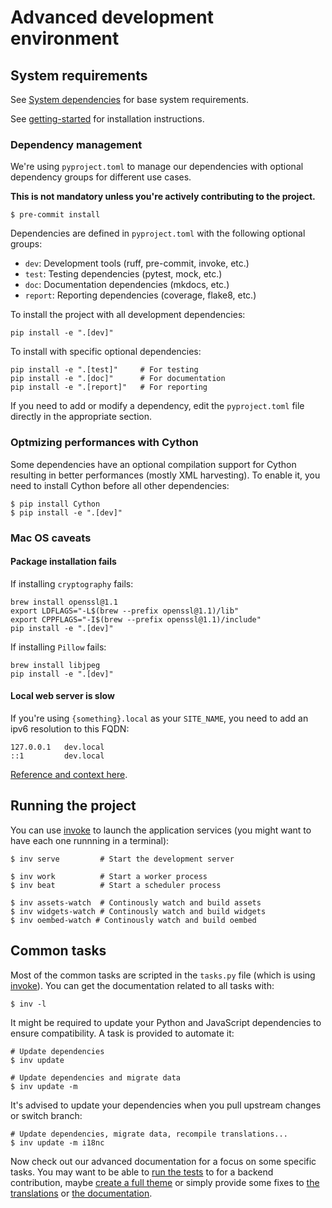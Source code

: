 # Advanced development environment

## System requirements

See [System dependencies](system-dependencies.md) for base system requirements.

See [getting-started](getting-started.md) for installation instructions.

### Dependency management

We're using `pyproject.toml` to manage our dependencies with optional dependency groups for different use cases.

**This is not mandatory unless you're actively contributing to the project.**

```shell
$ pre-commit install
```

Dependencies are defined in `pyproject.toml` with the following optional groups:
- `dev`: Development tools (ruff, pre-commit, invoke, etc.)
- `test`: Testing dependencies (pytest, mock, etc.)
- `doc`: Documentation dependencies (mkdocs, etc.)
- `report`: Reporting dependencies (coverage, flake8, etc.)

To install the project with all development dependencies:

```shell
pip install -e ".[dev]"
```

To install with specific optional dependencies:

```shell
pip install -e ".[test]"     # For testing
pip install -e ".[doc]"      # For documentation
pip install -e ".[report]"   # For reporting
```

If you need to add or modify a dependency, edit the `pyproject.toml` file directly in the appropriate section.


### Optmizing performances with Cython

Some dependencies have an optional compilation support for Cython
resulting in better performances (mostly XML harvesting).
To enable it, you need to install Cython before all other dependencies:

```shell
$ pip install Cython
$ pip install -e ".[dev]"
```

### Mac OS caveats

#### Package installation fails

If installing `cryptography` fails:

```
brew install openssl@1.1
export LDFLAGS="-L$(brew --prefix openssl@1.1)/lib"
export CPPFLAGS="-I$(brew --prefix openssl@1.1)/include"
pip install -e ".[dev]"
```

If installing `Pillow` fails:

```
brew install libjpeg
pip install -e ".[dev]"
```

#### Local web server is slow

If you're using `{something}.local` as your `SITE_NAME`, you need to add an ipv6 resolution to this FQDN:

```
127.0.0.1   dev.local
::1         dev.local
```

[Reference and context here](https://superuser.com/a/1596341).

## Running the project

You can use [invoke][] to launch the application services
(you might want to have each one runnning in a terminal):

```shell
$ inv serve         # Start the development server

$ inv work          # Start a worker process
$ inv beat          # Start a scheduler process

$ inv assets-watch  # Continously watch and build assets
$ inv widgets-watch # Continously watch and build widgets
$ inv oembed-watch # Continously watch and build oembed
```

## Common tasks

Most of the common tasks are scripted in the `tasks.py` file (which is using [invoke][]).
You can get the documentation related to all tasks with:

```shell
$ inv -l
```

It might be required to update your Python and JavaScript dependencies to ensure compatibility.
A task is provided to automate it:

```shell
# Update dependencies
$ inv update

# Update dependencies and migrate data
$ inv update -m
```

It's advised to update your dependencies when you pull upstream changes or switch branch:

```shell
# Update dependencies, migrate data, recompile translations...
$ inv update -m i18nc
```

Now check out our advanced documentation for a focus on some specific tasks.
You may want to be able to [run the tests](testing-code.md) to for a backend contribution,
maybe [create a full theme](creating-theme.md)
or simply provide some fixes to [the translations](adding-translations.md)
or [the documentation](building-documentation.md).


[Python Virtual Environments - a Primer]: https://realpython.com/blog/python/python-virtual-environments-a-primer/
[dev-server]: http://localhost:7000/
[git]: https://git-scm.com/
[github]: https://github.com/opendatateam/udata
[new issue]: https://github.com/opendatateam/udata/issues/new
[homebrew]: http://brew.sh/
[invoke]: http://www.pyinvoke.org/
[install-virtualenv]: https://virtualenv.pypa.io/en/latest/installation.html
[nvm-install]: https://github.com/creationix/nvm#installation

